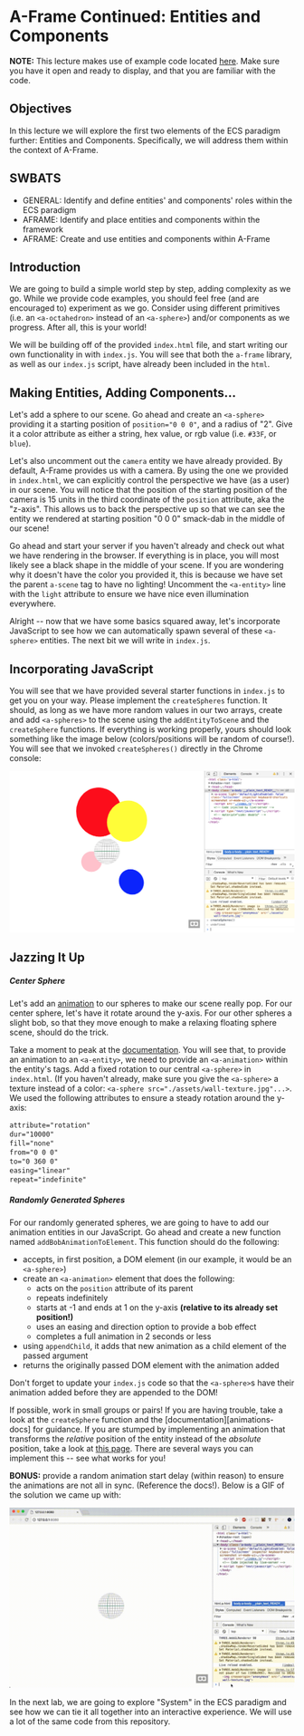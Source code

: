 # A-Frame Continued: Entities and Components

**NOTE:** This lecture makes use of example code located [here][example]. Make sure you have it open and ready to display, and that you are familiar with the code.  

## Objectives

In this lecture we will explore the first two elements of the ECS paradigm further: Entities and Components. Specifically, we will address them within the context of A-Frame.


## SWBATS

+ GENERAL: Identify and define entities' and components' roles within the ECS paradigm
+ AFRAME: Identify and place entities and components within the framework
+ AFRAME: Create and use entities and components within A-Frame

## Introduction

We are going to build a simple world step by step, adding complexity as we go. While we provide code examples, you should feel free (and are encouraged to) experiment as we go. Consider using different primitives (i.e. an `<a-octahedron>` instead of an `<a-sphere>`) and/or components as we progress. After all, this is your world!

We will be building off of the provided `index.html` file, and start writing our own functionality in with `index.js`. You will see that both the `a-frame` library, as well as our `index.js` script, have already been included in the `html`.

## Making Entities, Adding Components...

Let's add a sphere to our scene. Go ahead and create an `<a-sphere>` providing it a starting position of `position="0 0 0"`, and a radius of "2". Give it a color attribute as either a string, hex value, or rgb value (i.e. `#33F`, or `blue`).

Let's also uncomment out the `camera` entity we have already provided. By default, A-Frame provides us with a camera. By using the one we provided in `index.html`, we can explicitly control the perspective we have (as a user) in our scene. You will notice that the position of the starting position of the camera is 15 units in the third coordinate of the `position` attribute, aka the "z-axis". This allows us to back the perspective up so that we can see the entity we rendered at starting position "0 0 0" smack-dab in the middle of our scene!

Go ahead and start your server if you haven't already and check out what we have rendering in the browser. If everything is in place, you will most likely see a black shape in the middle of your scene. If you are wondering why it doesn't have the color you provided it, this is because we have set the parent `a-scene` tag to have no lighting! Uncomment the `<a-entity>` line with the `light` attribute to ensure we have nice even illumination everywhere.

Alright -- now that we have some basics squared away, let's incorporate JavaScript to see how we can automatically spawn several of these `<a-sphere>` entities. The next bit we will write in `index.js`.

## Incorporating JavaScript

You will see that we have provided several starter functions in `index.js` to get you on your way. Please implement the `createSpheres` function. It should, as long as we have more random values in our two arrays, create and add `<a-spheres>` to the scene using the `addEntityToScene` and the `createSphere` functions. If everything is working properly, yours should look something like the image below (colors/positions will be random of course!). You will see that we invoked `createSpheres()` directly in the Chrome console:

![](./assets/example-1.png)

## Jazzing It Up

##### Center Sphere

Let's add an [animation][animations-doc] to our spheres to make our scene really pop. For our center sphere, let's have it rotate around the y-axis. For our other spheres a slight bob, so that they move enough to make a relaxing floating sphere scene, should do the trick.

Take a moment to peak at the [documentation][animations-doc]. You will see that, to provide an animation to an `<a-entity>`, we need to provide an `<a-animation>` within the entity's tags. Add a fixed rotation to our central `<a-sphere>` in `index.html`. (If you haven't already, make sure you give the `<a-sphere>` a texture instead of a color: `<a-sphere src="./assets/wall-texture.jpg"...>`. We used the following attributes to ensure a steady rotation around the y-axis:

```
attribute="rotation"
dur="10000"
fill="none"
from="0 0 0"
to="0 360 0"
easing="linear"
repeat="indefinite"
```

##### Randomly Generated Spheres

For our randomly generated spheres, we are going to have to add our animation entities in our JavaScript. Go ahead and create a new function named `addBobAnimationToElement`. This function should do the following:
  - accepts, in first position, a DOM element (in our example, it would be an `<a-sphere>`)
  - create an `<a-animation>` element that does the following:
    - acts on the `position` attribute of its parent
    - repeats indefinitely
    - starts at -1 and ends at 1 on the y-axis **(relative to its already set position!)**
    - uses an easing and direction option to provide a bob effect
    - completes a full animation in 2 seconds or less
  - using `appendChild`, it adds that new animation as a child element of the passed argument
  - returns the originally passed DOM element with the animation added

Don't forget to update your `index.js` code so that the `<a-sphere>`s have their animation added before they are appended to the DOM!

If possible, work in small groups or pairs! If you are having trouble, take a look at the `createSphere` function and the [documentation][animations-docs] for guidance. If you are stumped by implementing an animation that transforms the _relative_ position of the entity instead of the _absolute_ position, take a look at [this page][position-doc]. There are several ways you can implement this -- see what works for you!

**BONUS:** provide a random animation start delay (within reason) to ensure the animations are not all in sync. (Reference the docs!). Below is a GIF of the solution we came up with:

![](./assets/completed-example.gif)

In the next lab, we are going to explore "System" in the ECS paradigm and see how we can tie it all together into an interactive experience. We will use a lot of the same code from this repository.

[animations-doc]: "https://github.com/aframevr/aframe/blob/master/docs/core/animations.md"
[position-doc]: "https://github.com/aframevr/aframe/blob/master/docs/components/position.md"
[example]: https://github.com/learn-co-curriculum/kwk-level-2-a-frame-lecture-code
